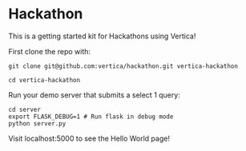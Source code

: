# Hackathon
This is a getting started kit for Hackathons using Vertica!

First clone the repo with:

    git clone git@github.com:vertica/hackathon.git vertica-hackathon
    
    cd vertica-hackathon

Run your demo server that submits a select 1 query:

    cd server
    export FLASK_DEBUG=1 # Run flask in debug mode
    python server.py
    
Visit localhost:5000 to see the Hello World page!
